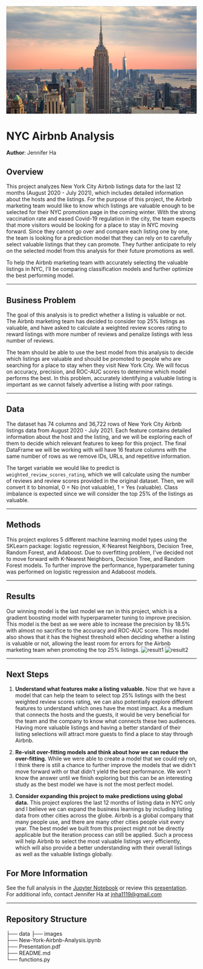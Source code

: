 ![cover](./images/New-York-Skyline.jpg)

# NYC Airbnb Analysis
**Author**: Jennifer Ha

## Overview
This project analyzes New York City Airbnb listings data for the last 12 months (August 2020 - July 2021), which includes detailed information about the hosts and the listings. For the purpose of this project, the Airbnb marketing team would like to know which listings are valuable enough to be selected for their NYC promotion page in the coming winter. With the strong vaccination rate and eased Covid-19 regulation in the city, the team expects that more visitors would be looking for a place to stay in NYC moving forward. Since they cannot go over and compare each listing one by one, the team is looking for a prediction model that they can rely on to carefully select valuable listings that they can promote. They further anticipate to rely on the selected model from this analysis for their future promotions as well.

To help the Airbnb marketing team with accurately selecting the valuable listings in NYC, I'll be comparing classification models and further optimize the best performing model.
***
## Business Problem
The goal of this analysis is to predict whether a listing is valuable or not. The Airbnb marketing team has decided to consider top 25% listings as valuable, and have asked to calculate a weighted review scores rating to reward listings with more number of reviews and penalize listings with less number of reviews.

The team should be able to use the best model from this analysis to decide which listings are valuable and should be promoted to people who are searching for a place to stay when they visit New York City. We will focus on accuracy, precision, and ROC-AUC scores to determine which model performs the best. In this problem, accurately identifying a valuable listing is important as we cannot falsely advertise a listing with poor ratings.
***
## Data
The dataset has 74 columns and 36,722 rows of New York City Airbnb listings data from August 2020 - July 2021. Each feature contains detailed information about the host and the listing, and we will be exploring each of them to decide which relevant features to keep for this project. The final DataFrame we will be working with will have 16 feature columns with the same number of rows as we remove IDs, URLs, and repetitive information.

The target variable we would like to predict is `weighted_review_scores_rating`, which we will calculate using the number of reviews and review scores provided in the original dataset. Then, we will convert it to binomial, 0 = No (not valuable), 1 = Yes (valuable). Class imbalance is expected since we will consider the top 25% of the listings as valuable.
***
## Methods
This project explores 5 different machine learning model types using the SKLearn package: logistic regression, K-Nearest Neighbors, Decision Tree, Random Forest, and Adaboost. Due to overfitting problem, I've decided not to move forward with K-Nearest Neighbors, Decision Tree, and Random Forest models. To further improve the performance, hyperparameter tuning was performed on logistic regression and Adaboost models.
***
## Results
Our winning model is the last model we ran in this project, which is a gradient boosting model with hyperparameter tuning to improve precision. This model is the best as we were able to increase the precision by 18.5% with almost no sacrifice to the accuracy and ROC-AUC score. This model also shows that it has the highest threshold when deciding whether a listing is valuable or not, allowing the least room for errors for the Airbnb marketing team when promoting the top 25% listings.
![result1](./images/result1.jpg)
![result2](./images/result2.jpg)
***
## Next Steps
1. **Understand what features make a listing valuable.** Now that we have a model that can help the team to select top 25% listings with the best weighted review scores rating, we can also potentially explore different features to understand which ones have the most impact. As a medium that connects the hosts and the guests, it would be very beneficial for the team and the company to know what connects these two audiences. Having more valuable listings and having a better standard of their listing selections will attract more guests to find a place to stay through Airbnb.

2. **Re-visit over-fitting models and think about how we can reduce the over-fitting.** While we were able to create a model that we could rely on, I think there is still a chance to further improve the models that we didn't move forward with or that didn't yield the best performance. We won't know the answer until we finish exploring but this can be an interesting study as the best model we have is not the most perfect model.

3. **Consider expanding this project to make predictions using global data.** This project explores the last 12 months of listing data in NYC only and I believe we can expand the business learnings by including listing data from other cities across the globe. Airbnb is a global company that many people use, and there are many other cities people visit every year. The best model we built from this project might not be directly applicable but the iteration process can still be applied. Such a process will help Airbnb to select the most valuable listings very efficiently, which will also provide a better understanding with their overall listings as well as the valuable listings globally.


## For More Information
See the full analysis in the [Jupyter Notebook](https://github.com/jennifernha/NYC-Airbnb-Analysis/blob/main/NewYork-Airbnb-Analysis.ipynb) or review this [presentation](https://github.com/jennifernha/NewYork-Airbnb-Analysis/blob/main/Presentation.pdf).
For additional info, contact Jennifer Ha at jnha1119@gmail.com
***
## Repository Structure
├── data 
├── images                        
├── New-York-Airbnb-Analysis.ipynb   
├── Presentation.pdf                   
├── README.md                                    
└── functions.py 
  